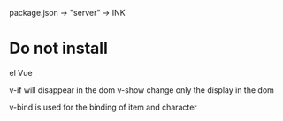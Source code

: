package.json -> "server" -> INK

# Do not install 
el 
Vue 


v-if will disappear in the dom
v-show change only the display in the dom


v-bind is used for the binding of item and character
